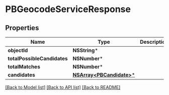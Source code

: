 # PBGeocodeServiceResponse

## Properties
Name | Type | Description | Notes
------------ | ------------- | ------------- | -------------
**objectId** | **NSString*** |  | [optional] 
**totalPossibleCandidates** | **NSNumber*** |  | [optional] 
**totalMatches** | **NSNumber*** |  | [optional] 
**candidates** | [**NSArray&lt;PBCandidate&gt;***](PBCandidate.md) |  | [optional] 

[[Back to Model list]](../README.md#documentation-for-models) [[Back to API list]](../README.md#documentation-for-api-endpoints) [[Back to README]](../README.md)


